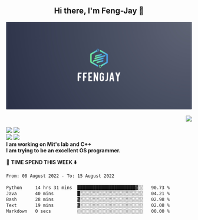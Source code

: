 <h2 align="center"> Hi there, I'm Feng-Jay 👋 </h2>  

![](https://github.com/Feng-Jay/DataStruct/blob/master/Image/1.png)  

<img align="right" src="https://github-readme-stats.vercel.app/api?username=Feng-Jay&show_icons=true&icon_color=CE1D2D&text_color=718096&bg_color=ffffff&hide_title=true" />


&emsp;

![](https://visitor-badge.glitch.me/badge?page_id=Feng-Jay.readme)
![](https://img.shields.io/badge/Concentrate-Cpp-blue)  
![](https://img.shields.io/badge/Rust-primer-orange)
![](https://img.shields.io/badge/Target-OS-9cf)  
**I am working on Mit's lab and C++**  
**I am trying to be an excellent OS programmer.**  


📘 **TIME SPEND THIS WEEK ⬇️**
<!--START_SECTION:waka-->

```text
From: 08 August 2022 - To: 15 August 2022

Python     14 hrs 31 mins  ██████████████████████▓░░   90.73 %
Java       40 mins         █░░░░░░░░░░░░░░░░░░░░░░░░   04.21 %
Bash       28 mins         ▓░░░░░░░░░░░░░░░░░░░░░░░░   02.98 %
Text       19 mins         ▓░░░░░░░░░░░░░░░░░░░░░░░░   02.08 %
Markdown   0 secs          ░░░░░░░░░░░░░░░░░░░░░░░░░   00.00 %
```

<!--END_SECTION:waka-->
